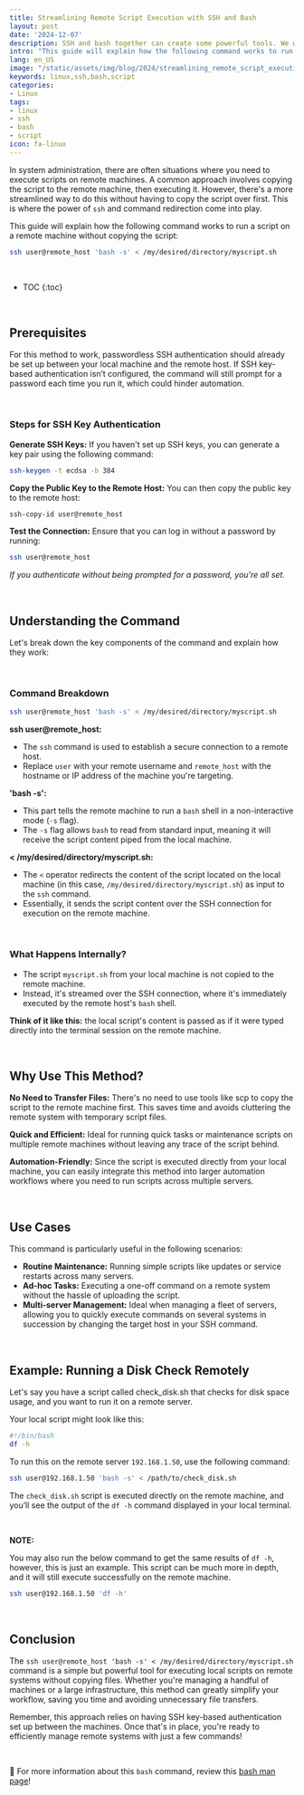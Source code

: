 ```yaml
---
title: Streamlining Remote Script Execution with SSH and Bash
layout: post
date: '2024-12-07'
description: SSH and bash together can create some powerful tools. We will streamline a great process in this blog post.
intro: "This guide will explain how the following command works to run a script on a remote machine without copying the script." 
lang: en_US
image: "/static/assets/img/blog/2024/streamlining_remote_script_execution/streamlining_remote_script_execution.jpg"
keywords: linux,ssh,bash,script
categories:
- Linux
tags:
- linux
- ssh
- bash
- script
icon: fa-linux
---
```


In system administration, there are often situations where you need to execute scripts on remote machines. A common approach involves copying the script to the remote machine, then executing it. However, there's a more streamlined way to do this without having to copy the script over first. This is where the power of `ssh` and command redirection come into play.

This guide will explain how the following command works to run a script on a remote machine without copying the script:

```bash
ssh user@remote_host 'bash -s' < /my/desired/directory/myscript.sh
```

<br>

* TOC 
{:toc}

<br>

## Prerequisites

For this method to work, passwordless SSH authentication should already be set up between your local machine and the remote host. If SSH key-based authentication isn’t configured, the command will still prompt for a password each time you run it, which could hinder automation.

<br>

### Steps for SSH Key Authentication

**Generate SSH Keys:**
If you haven't set up SSH keys, you can generate a key pair using the following command:

```bash
ssh-keygen -t ecdsa -b 384
```

**Copy the Public Key to the Remote Host:**
You can then copy the public key to the remote host:

```bash
ssh-copy-id user@remote_host
```

**Test the Connection:**
Ensure that you can log in without a password by running:

```bash
ssh user@remote_host
```

*If you authenticate without being prompted for a password, you're all set.*

<br>

## Understanding the Command

Let's break down the key components of the command and explain how they work:

<br>

### Command Breakdown

```bash
ssh user@remote_host 'bash -s' < /my/desired/directory/myscript.sh
```

**ssh user@remote_host:**
- The `ssh` command is used to establish a secure connection to a remote host.
- Replace `user` with your remote username and `remote_host` with the hostname or IP address of the machine you're targeting.

**'bash -s':**
- This part tells the remote machine to run a `bash` shell in a non-interactive mode (`-s` flag).
- The `-s` flag allows `bash` to read from standard input, meaning it will receive the script content piped from the local machine.

**< /my/desired/directory/myscript.sh:**
- The `<` operator redirects the content of the script located on the local machine (in this case, `/my/desired/directory/myscript.sh`) as input to the `ssh` command.
- Essentially, it sends the script content over the SSH connection for execution on the remote machine.

<br>

### What Happens Internally?
- The script `myscript.sh` from your local machine is not copied to the remote machine.
- Instead, it's streamed over the SSH connection, where it's immediately executed by the remote host's `bash` shell.

**Think of it like this:** the local script's content is passed as if it were typed directly into the terminal session on the remote machine.

<br>

## Why Use This Method?

**No Need to Transfer Files:**
There's no need to use tools like scp to copy the script to the remote machine first. This saves time and avoids cluttering the remote system with temporary script files.

**Quick and Efficient:**
Ideal for running quick tasks or maintenance scripts on multiple remote machines without leaving any trace of the script behind.

**Automation-Friendly:**
Since the script is executed directly from your local machine, you can easily integrate this method into larger automation workflows where you need to run scripts across multiple servers.

<br>

## Use Cases

This command is particularly useful in the following scenarios:

- **Routine Maintenance:** Running simple scripts like updates or service restarts across many servers.
- **Ad-hoc Tasks:** Executing a one-off command on a remote system without the hassle of uploading the script.
- **Multi-server Management:** Ideal when managing a fleet of servers, allowing you to quickly execute commands on several systems in succession by changing the target host in your SSH command.

<br>

## Example: Running a Disk Check Remotely

Let's say you have a script called check_disk.sh that checks for disk space usage, and you want to run it on a remote server.

Your local script might look like this:

```bash
#!/bin/bash
df -h
```

To run this on the remote server `192.168.1.50`, use the following command:

```bash
ssh user@192.168.1.50 'bash -s' < /path/to/check_disk.sh
```

The `check_disk.sh` script is executed directly on the remote machine, and you’ll see the output of the `df -h` command displayed in your local terminal.

<br>

**NOTE:**

You may also run the below command to get the same results of `df -h`, however, this is just an example. This script can be much more in depth, and it will still execute successfully on the remote machine.

```bash
ssh user@192.168.1.50 'df -h'
```

<br>

## Conclusion

The `ssh user@remote_host 'bash -s' < /my/desired/directory/myscript.sh` command is a simple but powerful tool for executing local scripts on remote systems without copying files. Whether you're managing a handful of machines or a large infrastructure, this method can greatly simplify your workflow, saving you time and avoiding unnecessary file transfers.

Remember, this approach relies on having SSH key-based authentication set up between the machines. Once that's in place, you're ready to efficiently manage remote systems with just a few commands!

<br>

📝 For more information about this `bash` command, review this [bash man page](https://linux.die.net/man/1/bash)!
